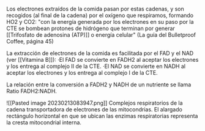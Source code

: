 Los electrones extraídos de la comida pasan por estas cadenas, y son recogidos (al final de la cadena) por el oxígeno que respiramos, formando HO2 y CO2: "con la energía generada por los electrones en su paso por la CTE se bombean protones de hidrógeno que terminan por generar [[Trifosfato de adenosina (ATP)]] o energía celular" (La guía del Bulletproof Coffee, página 45)

La extracción de electrones de la comida es facilitada por el FAD y el NAD (ver [[Vitamina B]]):
	·El FAD se convierte en FADH2 al aceptar los electrones y los entrega al complejo II de la CTE.
	·El NAD se convierte en NADH al aceptar los electrones y los entrega al complejo I de la CTE.

La relación entre la conversión a FADH2 y NADH de un nutriente se llama Ratio FADH2:NADH.


![[Pasted image 20230213083947.png]] Complejos respiratorios de la cadena transportadora de electrones de las mitocondrias. El alargado rectángulo horizontal en que se ubican las enzimas respiratorias representa la cresta mitocondrial interna.

